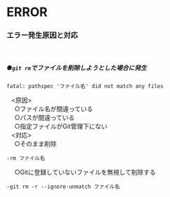 # ERROR

### エラー発生原因と対応<br>
<br>

##### ●`git rm`でファイルを削除しようとした場合に発生
```
fatal: pathspec 'ファイル名' did not match any files
```
&ensp; <原因><br>
&ensp;&ensp; ○ファイル名が間違っている<br>
&ensp;&ensp; ○パスが間違っている<br>
&ensp;&ensp; ○指定ファイルがGit管理下にない<br>
&ensp; <対応><br>
&ensp;&ensp; ○そのまま削除<br>
```
-rm ファイル名
```
&ensp;&ensp; ○Gitに登録していないファイルを無視して削除する<br>
```
-git rm -r --ignore-unmatch ファイル名
```

<br>
<br>
